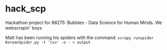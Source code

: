# hack_scp
Hackathon project for 88275: Bubbles - Data Science for Human Minds. We webscrapin' boys

Matt has been running his spiders with the command:
`scrapy runspider KoreanSpider.py -t 'csv' -o - > output`
